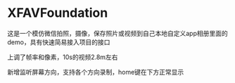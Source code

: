# XFAVFoundation
这是一个模仿微信拍照，摄像，保存照片或视频到自己本地自定义app相册里面的demo，具有快速简易接入项目的接口

上调了帧率和像素，10s的视频2.8m左右

新增监听屏幕方向，支持各个方向录制，home键在下方正常显示
